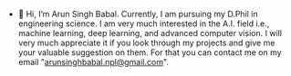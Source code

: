 - 👋  Hi, I’m Arun Singh Babal. Currently, I am pursuing my D.Phil in engineering science. I am very much interested in the A.I. field i.e., machine learning, deep learning, and advanced computer vision. I will very much appreciate it if you look through my projects and give me your valuable suggestion on them. For that you can contact me on my email "arunsinghbabal.npl@gmail.com". 
